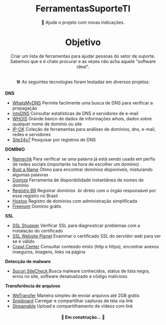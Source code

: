 <h1 align="center">FerramentasSuporteTI </h1>
<p align="center"Ferramentas para equipes de suporte ao clientet</p>

<p align="center">🚀 Ajude o projeto com novas indicações.</p>

<h1 align="center">Objetivo</h1>
<p align="center">Criar um lista de ferramentas para ajudar pessoas do setor de suporte. <br> Sabemos que e é chato procurar e as vezes não acha aquele "software ideal". <br><br> </p>

<p align="center"> 🛠 As seguintes tecnologias foram testadas em diversos projetos:</p>


**DNS**

- [WhatsMyDNS](https://www.whatsmydns.net/) Permite facilmente uma busca de DNS para verificar a propagação
- [intoDNS](https://intodns.com/) Consultar estatísticas de DNS e servidores de e-mail
- [WHOIS](https://who.is/) Grande banco de dados de informações whois, dados sobre qualquer nome de domínio ou site
- [IP-OK](https://ipok.com.br/) Coleção de ferramentas para análises de domínios, dns, e-mail, redes e servidores
- [Site24x7](https://www.site24x7.com/pt/tools/pesquisa-dns.html) Pesquisar por registros de DNS

**DOMÍNIO**

- [Namechk](https://namechk.com/) Para verificar se uma palavra já está sendo usada em perfis de redes sociais (importante na hora de escolher um domínio)
- [Bust a Name](https://www.websiteplanet.com/pt-br/webtools/ssl-checker/) Ótimo para encontrar domínios disponíveis, misturando algumas palavras
- [Domize](https://domize.com/) Ferramenta de disponibilidade instantânea de nomes de domínio
- [Registro BR](https://registro.br/) Registrar domínios .br direto com o órgão responsável por esse registro no Brasil
- [Hostoo](https://hostoo.io/registro-de-dominio/) Registro de domínios com administração simplificada
- [Freenom](https://www.freenom.com/pt/index.html) Domínio grátis

**SSL**

- [SSL Shopper](https://www.sslshopper.com/ssl-checker.html) Verificar SSL para diagnosticar problemas com a instalação do certificado
- [SSL Website Planet](https://www.websiteplanet.com/pt-br/webtools/ssl-checker/) Examinar o certificado SSL do servidor web para ver se é válido 
- [Crawl Center](https://www.crawlcenter.com/mixed-content-checker) Consultar conteúdo misto (http e https), encontrar anexos inseguros, imagens, links na página

**Detecção de malware**

- [Sucuri SiteCheck ](https://sitecheck.sucuri.net/) Busca malware conhecidos, status de lista negra, erros no site, software desatualizado e código malicioso

**Transferência de arquivos**

- [WeTransfer](https://wetransfer.com/) Maneira simples de enviar arquivos até 2GB grátis
- [Snipboard](https://snipboard.io/) Carregar e compartilhar capturas de tela via link
- [Streamable](https://streamable.com/) Upload e compartilhamento de vídeos com link


<h4 align="center"> 
	🚧  Em construção...  🚧 
</h4>
